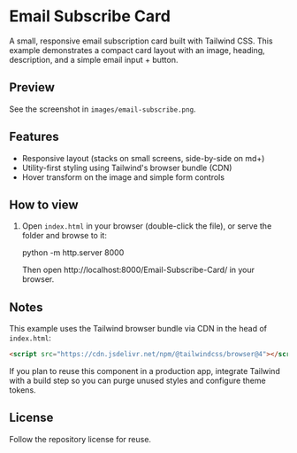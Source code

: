# Email Subscribe Card

A small, responsive email subscription card built with Tailwind CSS. This example demonstrates a compact card layout with an image, heading, description, and a simple email input + button.

## Preview

See the screenshot in `images/email-subscribe.png`.

## Features

- Responsive layout (stacks on small screens, side-by-side on md+)
- Utility-first styling using Tailwind's browser bundle (CDN)
- Hover transform on the image and simple form controls

## How to view

1. Open `index.html` in your browser (double-click the file), or serve the folder and browse to it:

   python -m http.server 8000

   Then open http://localhost:8000/Email-Subscribe-Card/ in your browser.

## Notes

This example uses the Tailwind browser bundle via CDN in the head of `index.html`:

```html
<script src="https://cdn.jsdelivr.net/npm/@tailwindcss/browser@4"></script>
```

If you plan to reuse this component in a production app, integrate Tailwind with a build step so you can purge unused styles and configure theme tokens.

## License

Follow the repository license for reuse.